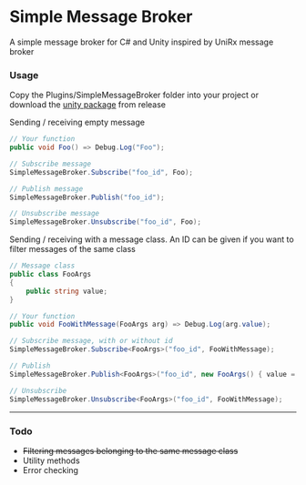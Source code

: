 # Simple Message Broker

A simple message broker for C# and Unity inspired by UniRx message broker

### Usage
Copy the Plugins/SimpleMessageBroker folder into your project or download the [unity package](https://github.com/ahmkam/unity-simple-message-broker/releases/download/1.0/UnitySimpleMessageBroker-v1.0.unitypackage) from release



Sending / receiving empty message
```csharp
// Your function
public void Foo() => Debug.Log("Foo");

// Subscribe message
SimpleMessageBroker.Subscribe("foo_id", Foo);

// Publish message
SimpleMessageBroker.Publish("foo_id");

// Unsubscribe message
SimpleMessageBroker.Unsubscribe("foo_id", Foo);
```

Sending / receiving with a message class. An ID can be given if you want to filter messages of the same class

```csharp
// Message class
public class FooArgs
{
    public string value;
}

// Your function
public void FooWithMessage(FooArgs arg) => Debug.Log(arg.value);

// Subscribe message, with or without id
SimpleMessageBroker.Subscribe<FooArgs>("foo_id", FooWithMessage);

// Publish
SimpleMessageBroker.Publish<FooArgs>("foo_id", new FooArgs() { value = "hello world" });

// Unsubscribe
SimpleMessageBroker.Unsubscribe<FooArgs>("foo_id", FooWithMessage);
```

-------------
### Todo
- ~~Filtering messages belonging to the same message class~~
- Utility methods
- Error checking